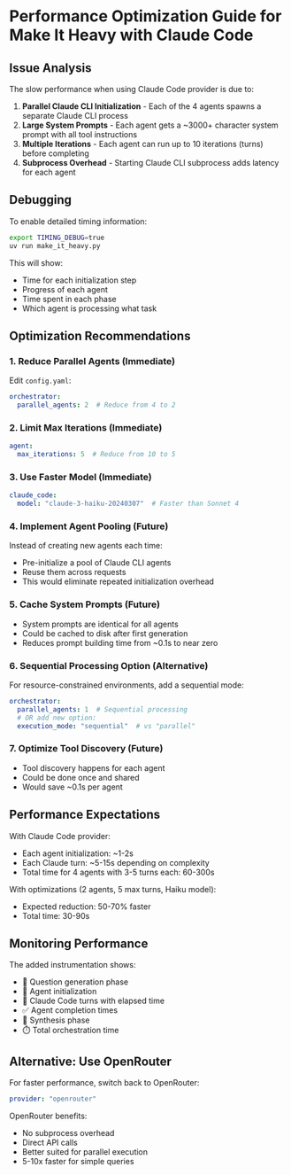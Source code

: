 # Performance Optimization Guide for Make It Heavy with Claude Code

## Issue Analysis

The slow performance when using Claude Code provider is due to:

1. **Parallel Claude CLI Initialization** - Each of the 4 agents spawns a separate Claude CLI process
2. **Large System Prompts** - Each agent gets a ~3000+ character system prompt with all tool instructions
3. **Multiple Iterations** - Each agent can run up to 10 iterations (turns) before completing
4. **Subprocess Overhead** - Starting Claude CLI subprocess adds latency for each agent

## Debugging

To enable detailed timing information:

```bash
export TIMING_DEBUG=true
uv run make_it_heavy.py
```

This will show:
- Time for each initialization step
- Progress of each agent
- Time spent in each phase
- Which agent is processing what task

## Optimization Recommendations

### 1. Reduce Parallel Agents (Immediate)
Edit `config.yaml`:
```yaml
orchestrator:
  parallel_agents: 2  # Reduce from 4 to 2
```

### 2. Limit Max Iterations (Immediate)
```yaml
agent:
  max_iterations: 5  # Reduce from 10 to 5
```

### 3. Use Faster Model (Immediate)
```yaml
claude_code:
  model: "claude-3-haiku-20240307"  # Faster than Sonnet 4
```

### 4. Implement Agent Pooling (Future)
Instead of creating new agents each time:
- Pre-initialize a pool of Claude CLI agents
- Reuse them across requests
- This would eliminate repeated initialization overhead

### 5. Cache System Prompts (Future)
- System prompts are identical for all agents
- Could be cached to disk after first generation
- Reduces prompt building time from ~0.1s to near zero

### 6. Sequential Processing Option (Alternative)
For resource-constrained environments, add a sequential mode:
```yaml
orchestrator:
  parallel_agents: 1  # Sequential processing
  # OR add new option:
  execution_mode: "sequential"  # vs "parallel"
```

### 7. Optimize Tool Discovery (Future)
- Tool discovery happens for each agent
- Could be done once and shared
- Would save ~0.1s per agent

## Performance Expectations

With Claude Code provider:
- Each agent initialization: ~1-2s
- Each Claude turn: ~5-15s depending on complexity
- Total time for 4 agents with 3-5 turns each: 60-300s

With optimizations (2 agents, 5 max turns, Haiku model):
- Expected reduction: 50-70% faster
- Total time: 30-90s

## Monitoring Performance

The added instrumentation shows:
- 🧠 Question generation phase
- 🚀 Agent initialization
- 🔄 Claude Code turns with elapsed time
- ✅ Agent completion times
- 🔀 Synthesis phase
- ⏱️ Total orchestration time

## Alternative: Use OpenRouter

For faster performance, switch back to OpenRouter:
```yaml
provider: "openrouter"
```

OpenRouter benefits:
- No subprocess overhead
- Direct API calls
- Better suited for parallel execution
- 5-10x faster for simple queries
